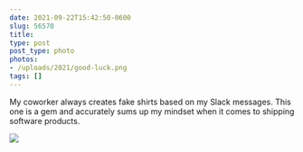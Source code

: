 ```yaml
---
date: 2021-09-22T15:42:50-0600
slug: 56570
title: 
type: post
post_type: photo
photos:
- /uploads/2021/good-luck.png
tags: []
---
```

My coworker always creates fake shirts based on my Slack messages. This one is a gem and accurately sums up my mindset when it comes to shipping software products.


![](/uploads/2021/good-luck.png)



